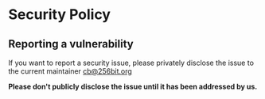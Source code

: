 # Security Policy

## Reporting a vulnerability

If you want to report a security issue, please privately disclose the issue to the current maintainer cb@256bit.org

**Please don't publicly disclose the issue until it has been addressed by us.**
